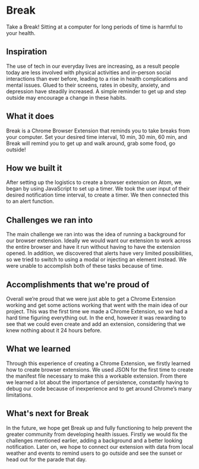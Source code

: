 # Break
Take a Break! Sitting at a computer for long periods of time is harmful to your health.

## Inspiration
The use of tech in our everyday lives are increasing, as a result people today are less involved with physical activities and in-person social interactions than ever before, leading to a rise in health complications and mental issues.  Glued to their screens, rates in obesity, anxiety, and depression have steadily increased. A simple reminder to get up and step outside  may encourage a change in these habits. 

## What it does
Break is a Chrome Browser Extension that reminds you to take breaks from your computer. Set your desired time interval, 10 min, 30 min, 60 min, and Break will remind you to get up and walk around, grab some food, go outside!

## How we built it
After setting up the logistics to create a browser extension on Atom, we began by using JavaScript to set up a timer. We took the user input of their desired notification time interval, to create a timer. We then connected this to an alert function.

## Challenges we ran into
The main challenge we ran into was the idea of running a background for our browser extension. Ideally we would want our extension to work across the entire browser and have it run without having to have the extension opened. In addition, we discovered that alerts have very limited possibilities, so we tried to switch to using a modal or injecting an element instead. We were unable to accomplish both of these tasks because of time.

## Accomplishments that we're proud of
Overall we’re proud that we were just able to get a Chrome Extension working and get some actions working that went with the main idea of our project. This was the first time we made a Chrome Extension, so we had a hard time figuring everything out. In the end, however it was rewarding to see that we could even create and add an extension, considering that we knew nothing about it 24 hours before.

## What we learned
Through this experience of creating a Chrome Extension, we firstly learned how to create browser extensions. We used JSON for the first time to create the manifest file necessary to make this a workable extension. From there we learned a lot about the importance of persistence, constantly having to debug our code because of inexperience and to get around Chrome’s many limitations.

## What's next for Break
In the future, we hope get Break up and fully functioning to help prevent the greater community from developing health issues. Firstly we would fix the challenges mentioned earlier, adding a background and a better looking notification. Later on, we hope to connect our extension with data from local weather and events to remind users to go outside and see the sunset or head out for the parade that day.
